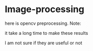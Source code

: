 # Image-processing
here is opencv preprocessing. Note:

it take a long time to make these results

I am not sure if they are useful or not
